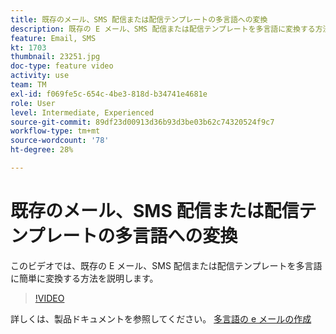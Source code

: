 ```yaml
---
title: 既存のメール、SMS 配信または配信テンプレートの多言語への変換
description: 既存の E メール、SMS 配信または配信テンプレートを多言語に変換する方法を説明します。
feature: Email, SMS
kt: 1703
thumbnail: 23251.jpg
doc-type: feature video
activity: use
team: TM
exl-id: f069fe5c-654c-4be3-818d-b34741e4681e
role: User
level: Intermediate, Experienced
source-git-commit: 89df23d00913d36b93d3be03b62c74320524f9c7
workflow-type: tm+mt
source-wordcount: '78'
ht-degree: 28%

---
```


# 既存のメール、SMS 配信または配信テンプレートの多言語への変換

このビデオでは、既存の E メール、SMS 配信または配信テンプレートを多言語に簡単に変換する方法を説明します。

>[!VIDEO](https://video.tv.adobe.com/v/23251?quality=12&learn=on)

詳しくは、製品ドキュメントを参照してください。 [多言語の e メールの作成](https://experienceleague.adobe.com/docs/campaign-standard/using/communication-channels/email-messages/creating-a-multilingual-email.html?lang=en)
